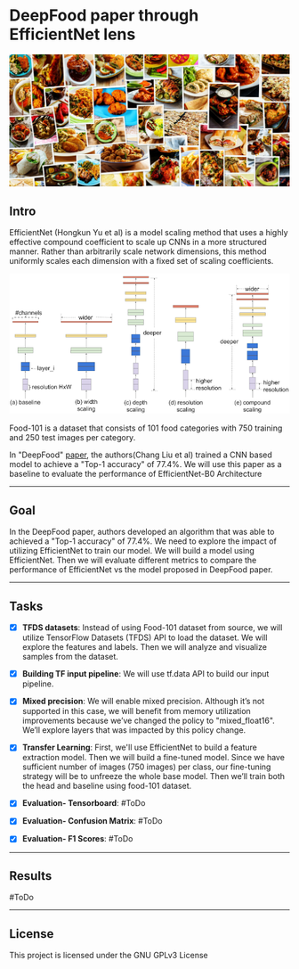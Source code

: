 
# DeepFood paper through EfficientNet lens

![DeepFood](food-101.jpg)

## Intro

EfficientNet (Hongkun Yu et al) is a model scaling method that uses a highly effective compound coefficient to scale up CNNs in a more structured manner. Rather than arbitrarily scale network dimensions, this method uniformly scales each dimension with a fixed set of scaling coefficients.

![EfficientNet1](EfficientNet1.png)

Food-101 is a dataset that consists of 101 food categories with 750 training and 250 test images per category. 

In "DeepFood" [paper](https://arxiv.org/ftp/arxiv/papers/1606/1606.05675.pdf), the authors(Chang Liu et al) trained a CNN based model to achieve a "Top-1 accuracy" of 77.4%. We will use this paper as a baseline to evaluate the performance of EfficientNet-B0 Architecture

---
## Goal
In the DeepFood paper, authors developed an algorithm that was able to achieved a "Top-1 accuracy" of 77.4%. We need to explore the impact of utilizing EfficientNet to train our model. We will build a model using EfficientNet. Then we will evaluate different metrics to compare the performance of EfficientNet vs the model proposed in DeepFood paper.

---
## Tasks
* [x] **TFDS datasets**:
Instead of using Food-101 dataset from source, we will utilize TensorFlow Datasets (TFDS) API to load the dataset. We will explore the features and labels. Then we will analyze and visualize samples from the dataset. 

* [x] **Building TF input pipeline**:
We will use tf.data API to build our input pipeline. 

* [x] **Mixed precision**:
We will enable mixed precision. Although it’s not supported in this case, we will benefit from memory utilization improvements because we’ve changed the policy to "mixed_float16". We’ll explore layers that was impacted by this policy change.

* [x] **Transfer Learning**:
First, we'll use EfficientNet to build a feature extraction model. Then we will build a fine-tuned model. Since we have sufficient number of images (750 images) per class, our fine-tuning strategy will be to unfreeze the whole base model. Then we’ll train both the head and baseline using food-101 dataset.

 * [x] **Evaluation- Tensorboard**:
#ToDo

* [x] **Evaluation- Confusion Matrix**:
#ToDo

* [x] **Evaluation- F1 Scores**:
#ToDo

---
## Results
#ToDo

---
## License

This project is licensed under the GNU GPLv3 License





